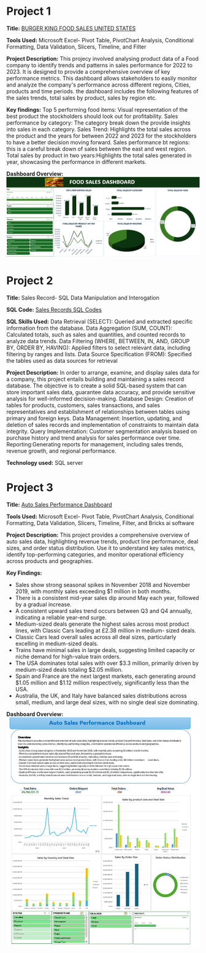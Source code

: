 # Project 1

**Title:** [BURGER KING FOOD SALES UNITED STATES](https://github.com/Dominion1987/Dominion1987.github.io/blob/main/FOODFILE.xlsx)

**Tools Used:** Microsoft Excel- Pivot Table, PivotChart Analysis, Conditional Formatting, Data Validation, Slicers, Timeline, and Filter

**Project Description:** This projecy involved analysing product data of a Food company to identify trends and patterns in sales performance for 2022 to 2023. It is designed to provide a comprehensive overview of key performance metrics. This dashboard allows stakeholders to easily monitor and analyze the company's performance across different regions, Cities, products and time periods. the dashboard includes the following features of the sales trends, total sales by product, sales by region etc.

**Key findings:** Top 5 performing food items: Visual representation of the best product the stockholders should look out for profitability.
Sales performance by category: The category break down the provide insights into sales in each category.
Sales Trend: Highlights the total sales across the product and the years for between 2022 and 2023 for the stockholders to have a better decision moving forward.
Sales performance bt regions: this is a careful break down of sales between the east and west region.
Total sales by product in two years:Highlights the total sales generated in year, showcasing the performance in different markets.

**Dashboard Overview:** 
![FOODDASHBOARD](FOODDASHBOARD.png)

# Project 2

**Title:** Sales Record- SQL Data Manipulation and Interogation

**SQL Code:** [Sales Records SQL Codes](https://github.com/Dominion1987/Dominion1987.github.io/blob/main/Sales_Record.sql)

**SQL Skills Used:**
Data Retrieval (SELECT): Queried and extracted specific information from the database.
Data Aggregation (SUM, COUNT): Calculated totals, such as sales and quantities, and counted records to analyze data trends.
Data Filtering (WHERE, BETWEEN, IN, AND, GROUP BY, ORDER BY, HAVING): Applied filters to select relevant data, including filtering by ranges and lists.
Data Source Specification (FROM): Specified the tables used as data sources for retrieval


**Project Description:**
In order to arrange, examine, and display sales data for a company, this project entails building and maintaining a sales record database. The objective is to create a solid SQL-based system that can store important sales data, guarantee data accuracy, and provide sensitive analysis for well-informed decision-making.
Database Design: Creation of tables for products, customers, sales transactions, and sales representatives and establishment of relationships between tables using primary and foreign keys.
Data Management: Insertion, updating, and deletion of sales records and implementation of constraints to maintain data integrity.
Query Implementation: Customer segmentation analysis based on purchase history and trend analysis for sales performance over time.
Reporting:Generating reports for management, including sales trends, revenue growth, and regional performance.

**Technology used:** SQL server


# Project 3

**Title:** [Auto Sales Performance Dashboard](https://github.com/Dominion2287/Dominion1987.github.io/blob/main/Auto%20Sales%20data%20Dashboard.xlsx)

**Tools Used:** Microsoft Excel- Pivot Table, PivotChart Analysis, Conditional Formatting, Data Validation, Slicers, Timeline, Filter, and Bricks ai software

**Project Description:** This project provides a comprehensive overview of auto sales data, highlighting revenue trends, product line performance, deal sizes, and order status distribution. Use it to understand key sales metrics, identify top-performing categories, and monitor operational efficiency across products and geographies.

**Key Findings:** 
- Sales show strong seasonal spikes in November 2018 and November 2019, with monthly sales exceeding $1 million in both months.
- There is a consistent mid-year sales dip around May each year, followed by a gradual increase.
- A consistent upward sales trend occurs between Q3 and Q4 annually, indicating a reliable year-end surge.
- Medium-sized deals generate the highest sales across most product lines, with Classic Cars leading at £2.38 million in medium-      sized deals.
- Classic Cars lead overall sales across all deal sizes, particularly excelling in medium-sized deals.
- Trains have minimal sales in large deals, suggesting limited capacity or niche demand for high-value train orders.
- The USA dominates total sales with over $3.3 million, primarily driven by medium-sized deals totaling $2.05 million.
- Spain and France are the next largest markets, each generating around $1.05 million and $1.12 million respectively, significantly less than the USA.
- Australia, the UK, and Italy have balanced sales distributions across small, medium, and large deal sizes, with no single deal size dominating.



**Dashboard Overview:**
![Autosalesdashboard](Autosalesdashboard.PNG)
